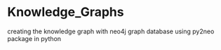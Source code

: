 # Knowledge_Graphs
creating the knowledge graph with neo4j graph database using py2neo package in python

